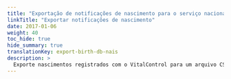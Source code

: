 ```yaml
---
title: "Exportação de notificações de nascimento para o serviço nacional de identificação animal"
linkTitle: "Exportar notificações de nascimento"
date: 2017-01-06
weight: 40
toc_hide: true
hide_summary: true
translationKey: export-birth-db-nais
description: >
  Exporte nascimentos registrados com o VitalControl para um arquivo CSV, que pode ser usado para o relatório em massa de nascimentos registrados para o serviço nacional de identificação animal.
---
```

